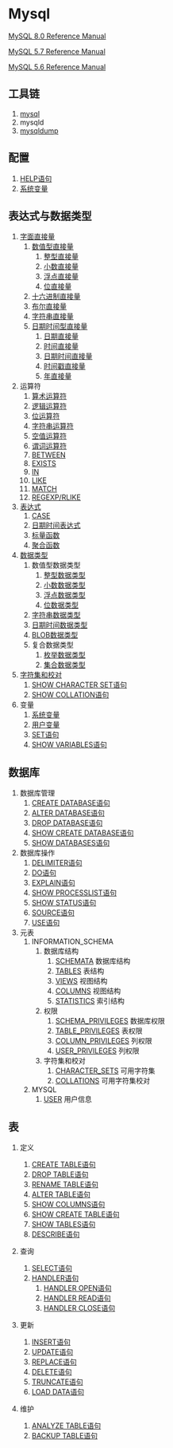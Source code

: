 # Mysql

[MySQL 8.0 Reference Manual](https://dev.mysql.com/doc/refman/8.0/en/)

[MySQL 5.7 Reference Manual](https://dev.mysql.com/doc/refman/5.7/en/)

[MySQL 5.6 Reference Manual](https://dev.mysql.com/doc/refman/5.6/en/)

## 工具链
1. [mysql](mysql.md)
1. mysqld
1. [mysqldump](mysqldump.md)

## 配置
1. [HELP语句](grammar/help-statement.md)
1. [系统变量](variable/system-variable-value.md)

## 表达式与数据类型
1. [字面直接量](expression/literal.md)
	1. [数值型直接量](expression/literal.md#数值型直接量)
		1. [整型直接量](expression/literal.md#整型直接量)
		1. [小数直接量](expression/literal.md#小数直接量)
		1. [浮点直接量](expression/literal.md#浮点直接量)
		1. [位直接量](expression/literal.md#位直接量)
	1. [十六进制直接量](expression/literal.md#十六进制直接量)
	1. [布尔直接量](expression/literal.md#布尔直接量)
	1. [字符串直接量](expression/literal.md#字符串直接量)
	1. [日期时间型直接量](expression/literal.md#日期时间型直接量)
		1. [日期直接量](expression/literal.md#日期直接量)
		1. [时间直接量](expression/literal.md#时间直接量)
		1. [日期时间直接量](expression/literal.md#日期时间直接量)
		1. [时间戳直接量](expression/literal.md#时间戳直接量)
		1. [年直接量](expression/literal.md#年直接量)
1. 运算符
	1. [算术运算符](expression/base-operator.md#算术运算符)
	1. [逻辑运算符](expression/base-operator.md#逻辑运算符)
	1. [位运算符](expression/base-operator.md#位运算符)
	1. [字符串运算符](expression/base-operator.md#字符串运算符)
	1. [空值运算符](expression/base-operator.md#空值运算符)
	1. [谓词运算符](expression/predicate-expression.md)
	1. [BETWEEN](expression/between-expression.md)
	1. [EXISTS](expression/exists-expression.md)
	1. [IN](expression/in-expression.md)
	1. [LIKE](expression/like-expression.md)
	1. [MATCH](expression/match-expression.md)
	1. [REGEXP/RLIKE](expression/regexp-expression.md)
1. [表达式](expression)
	1. [CASE](expression/case-expression.md)
	1. [日期时间表达式](expression/datetime-expression.md)
	1. [标量函数](scalar-function)
	1. [聚合函数](expression/aggregation-function.md)
1. [数据类型](datatype)
	1. 数值型数据类型
		1. [整型数据类型](datatype/integer-type.md)
		1. [小数数据类型](datatype/decimal-type.md)
		1. [浮点数据类型](datatype/float-type.md)
		1. [位数据类型](datatype/bit-type.md)
	1. [字符串数据类型](datatype/string-type.md)
	1. [日期时间数据类型](datatype/temporal-type.md)
	1. [BLOB数据类型](datatype/blob-type.md)
	1. 复合数据类型
		1. [枚举数据类型](datatype/enum-type.md)
		1. [集合数据类型](datatype/set-type.md)
1. [字符集和校对](variable/character-sets.md)
	1. [SHOW CHARACTER SET语句](grammar/show-character-set-statement.md)
	1. [SHOW COLLATION语句](grammar/show-collation-statement.md)
1. 变量
	1. [系统变量](variable/system-variable.md)
	1. [用户变量](variable/user-variable.md)
	1. [SET语句](grammar/set-statement.md)
	1. [SHOW VARIABLES语句](grammar/show-variables-statement.md)

## 数据库
1. 数据库管理
	1. [CREATE DATABASE语句](grammar/create-database-statement.md)
	1. [ALTER DATABASE语句](grammar/alert-database-statement.md)
	1. [DROP DATABASE语句](grammar/drop-database-statement.md)
	1. [SHOW CREATE DATABASE语句](grammar/show-create-database-statement.md)
	1. [SHOW DATABASES语句](grammar/show-databases-statement.md)
1. 数据库操作
	1. [DELIMITER语句](grammar/delimiter-statement.md)
	1. [DO语句](grammar/do-statement.md)
	1. [EXPLAIN语句](grammar/explain-statement.md)
	1. [SHOW PROCESSLIST语句](grammar/show-processlist-statement.md)
	1. [SHOW STATUS语句](grammar/show-status-statement.md)
	1. [SOURCE语句](grammar/source-statement.md)
	1. [USE语句](grammar/use-statement.md)
1. 元表
	1. INFORMATION_SCHEMA
		1. 数据库结构
			1. [SCHEMATA](meta/schemata-table.md) 数据库结构
			1. [TABLES](meta/tables-table.md) 表结构
			1. [VIEWS](meta/views-table.md) 视图结构
			1. [COLUMNS](meta/columns-table.md) 视图结构
			1. [STATISTICS](meta/statistics-table.md) 索引结构
		1. 权限
			1. [SCHEMA_PRIVILEGES](meta/schema-privileges-table.md) 数据库权限
			1. [TABLE_PRIVILEGES](meta/table-privileges-table.md) 表权限
			1. [COLUMN_PRIVILEGES](meta/column-privileges-table.md) 列权限
			1. [USER_PRIVILEGES](meta/user-privileges-table.md) 列权限
		1. 字符集和校对
			1. [CHARACTER_SETS](meta/character-sets-table.md) 可用字符集
			1. [COLLATIONS](meta/collations-table.md) 可用字符集校对
	1. MYSQL
		1. [USER](meta/user-table.md) 用户信息
		
## 表
1. 定义
	1. [CREATE TABLE语句](grammar/create-table-statement.md)
	1. [DROP TABLE语句](grammar/drop-table-statement.md)
	1. [RENAME TABLE语句](grammar/rename-table-statement.md)
	1. [ALTER TABLE语句](grammar/alter-table-statement.md)
	1. [SHOW COLUMNS语句](grammar/show-columns-statement.md)
	1. [SHOW CREATE TABLE语句](grammar/show-create-table-statement.md)
	1. [SHOW TABLES语句](grammar/show-tables-statement.md)
	1. [DESCRIBE语句](grammar/describe-statement.md)
1. 查询
	1. [SELECT语句](grammar/select-statement.md)
	1. [HANDLER语句](grammar/handler-statement.md)
		1. [HANDLER OPEN语句](grammar/handler-statement.md#handler-open-statement)
		1. [HANDLER READ语句](grammar/handler-statement.md#handler-read-statement)
		1. [HANDLER CLOSE语句](grammar/handler-statement.md#handler-close-statement)
1. 更新
	1. [INSERT语句](grammar/insert-statement.md)
	1. [UPDATE语句](grammar/update-statement.md)
	1. [REPLACE语句](grammar/replace-statement.md)
	1. [DELETE语句](grammar/delete-statement.md)
	1. [TRUNCATE语句](grammar/truncate-statement.md)
	1. [LOAD DATA语句](grammar/load-data-statement.md)
	
1. 维护
	1. [ANALYZE TABLE语句](grammar/analyze-table-statement.md)
	1. [BACKUP TABLE语句](grammar/backup-table-statement.md)